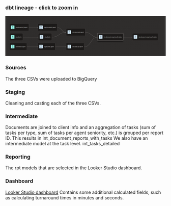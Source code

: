 ### dbt lineage - click to zoom in
![dbt lineage](./entrust_lineage.png)

### Sources
The three CSVs were uploaded to BigQuery

### Staging
Cleaning and casting each of the three CSVs.

### Intermediate
Documents are joined to client info and an aggregation of tasks (sum of tasks per type, sum of tasks per agent seniority, etc.) is grouped per report ID. This results in int_document_reports_with_tasks
We also have an intermediate model at the task level. int_tasks_detailed

### Reporting
The rpt models that are selected in the Looker Studio dashboard.

### Dashboard
[Looker Studio dashboard](https://lookerstudio.google.com/reporting/7bd1a6d2-6007-458f-92ea-2c0912c47a57)
Contains some additional calculated fields, such as calculating turnaround times in minutes and seconds.
